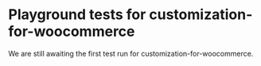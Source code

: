 # Playground tests for customization-for-woocommerce
We are still awaiting the first test run for customization-for-woocommerce.

